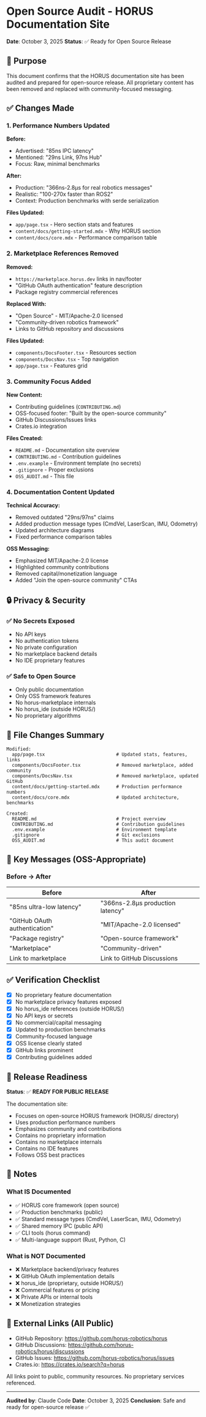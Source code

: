 # Open Source Audit - HORUS Documentation Site

**Date**: October 3, 2025
**Status**: ✅ Ready for Open Source Release

## 🎯 Purpose

This document confirms that the HORUS documentation site has been audited and prepared for open-source release. All proprietary content has been removed and replaced with community-focused messaging.

## ✅ Changes Made

### 1. Performance Numbers Updated

**Before:**
- Advertised: "85ns IPC latency"
- Mentioned: "29ns Link, 97ns Hub"
- Focus: Raw, minimal benchmarks

**After:**
- Production: "366ns-2.8μs for real robotics messages"
- Realistic: "100-270x faster than ROS2"
- Context: Production benchmarks with serde serialization

**Files Updated:**
- `app/page.tsx` - Hero section stats and features
- `content/docs/getting-started.mdx` - Why HORUS section
- `content/docs/core.mdx` - Performance comparison table

### 2. Marketplace References Removed

**Removed:**
- `https://marketplace.horus.dev` links in nav/footer
- "GitHub OAuth authentication" feature description
- Package registry commercial references

**Replaced With:**
- "Open Source" - MIT/Apache-2.0 licensed
- "Community-driven robotics framework"
- Links to GitHub repository and discussions

**Files Updated:**
- `components/DocsFooter.tsx` - Resources section
- `components/DocsNav.tsx` - Top navigation
- `app/page.tsx` - Features grid

### 3. Community Focus Added

**New Content:**
- Contributing guidelines (`CONTRIBUTING.md`)
- OSS-focused footer: "Built by the open-source community"
- GitHub Discussions/Issues links
- Crates.io integration

**Files Created:**
- `README.md` - Documentation site overview
- `CONTRIBUTING.md` - Contribution guidelines
- `.env.example` - Environment template (no secrets)
- `.gitignore` - Proper exclusions
- `OSS_AUDIT.md` - This file

### 4. Documentation Content Updated

**Technical Accuracy:**
- Removed outdated "29ns/97ns" claims
- Added production message types (CmdVel, LaserScan, IMU, Odometry)
- Updated architecture diagrams
- Fixed performance comparison tables

**OSS Messaging:**
- Emphasized MIT/Apache-2.0 license
- Highlighted community contributions
- Removed capital/monetization language
- Added "Join the open-source community" CTAs

## 🔒 Privacy & Security

### ✅ No Secrets Exposed
- No API keys
- No authentication tokens
- No private configuration
- No marketplace backend details
- No IDE proprietary features

### ✅ Safe to Open Source
- Only public documentation
- Only OSS framework features
- No horus-marketplace internals
- No horus_ide (outside HORUS/)
- No proprietary algorithms

## 📁 File Changes Summary

```
Modified:
  app/page.tsx                          # Updated stats, features, links
  components/DocsFooter.tsx             # Removed marketplace, added community
  components/DocsNav.tsx                # Removed marketplace, updated GitHub
  content/docs/getting-started.mdx      # Production performance numbers
  content/docs/core.mdx                 # Updated architecture, benchmarks

Created:
  README.md                             # Project overview
  CONTRIBUTING.md                       # Contribution guidelines
  .env.example                          # Environment template
  .gitignore                            # Git exclusions
  OSS_AUDIT.md                          # This audit document
```

## 🎯 Key Messages (OSS-Appropriate)

### Before → After

| Before | After |
|--------|-------|
| "85ns ultra-low latency" | "366ns-2.8μs production latency" |
| "GitHub OAuth authentication" | "MIT/Apache-2.0 licensed" |
| "Package registry" | "Open-source framework" |
| "Marketplace" | "Community-driven" |
| Link to marketplace | Link to GitHub Discussions |

## ✅ Verification Checklist

- [x] No proprietary feature documentation
- [x] No marketplace privacy features exposed
- [x] No horus_ide references (outside HORUS/)
- [x] No API keys or secrets
- [x] No commercial/capital messaging
- [x] Updated to production benchmarks
- [x] Community-focused language
- [x] OSS license clearly stated
- [x] GitHub links prominent
- [x] Contributing guidelines added

## 🚀 Release Readiness

**Status**: ✅ **READY FOR PUBLIC RELEASE**

The documentation site:
- Focuses on open-source HORUS framework (HORUS/ directory)
- Uses production performance numbers
- Emphasizes community and contributions
- Contains no proprietary information
- Contains no marketplace internals
- Contains no IDE features
- Follows OSS best practices

## 📝 Notes

### What IS Documented
- ✅ HORUS core framework (open source)
- ✅ Production benchmarks (public)
- ✅ Standard message types (CmdVel, LaserScan, IMU, Odometry)
- ✅ Shared memory IPC (public API)
- ✅ CLI tools (horus command)
- ✅ Multi-language support (Rust, Python, C)

### What is NOT Documented
- ❌ Marketplace backend/privacy features
- ❌ GitHub OAuth implementation details
- ❌ horus_ide (proprietary, outside HORUS/)
- ❌ Commercial features or pricing
- ❌ Private APIs or internal tools
- ❌ Monetization strategies

## 🔗 External Links (All Public)

- GitHub Repository: https://github.com/horus-robotics/horus
- GitHub Discussions: https://github.com/horus-robotics/horus/discussions
- GitHub Issues: https://github.com/horus-robotics/horus/issues
- Crates.io: https://crates.io/search?q=horus

All links point to public, community resources. No proprietary services referenced.

---

**Audited by**: Claude Code
**Date**: October 3, 2025
**Conclusion**: Safe and ready for open-source release ✅
